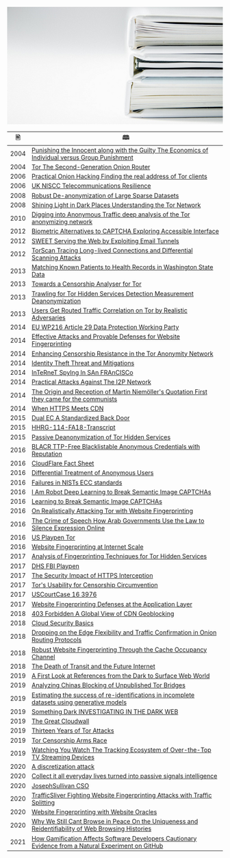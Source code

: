 
![](../image/bookstack.jpg)


| &#128441; | &#128366; |
|  ---  |  ---  |
| 2004 | [Punishing the Innocent along with the Guilty The Economics of Individual versus Group Punishment](2004-Punishing_the_Innocent_along_with_the_Guilty_The_Economics_of_Individual_versus_Group_Punishment.pdf) |
| 2004 | [Tor The Second-Generation Onion Router](2004-Tor_The_Second-Generation_Onion_Router.pdf) |
| 2006 | [Practical Onion Hacking Finding the real address of Tor clients](2006-Practical_Onion_Hacking_Finding_the_real_address_of_Tor_clients.pdf) |
| 2006 | [UK NISCC Telecommunications Resilience](2006-UK_NISCC_Telecommunications_Resilience.pdf) |
| 2008 | [Robust De-anonymization of Large Sparse Datasets](2008-Robust_De-anonymization_of_Large_Sparse_Datasets.pdf) |
| 2008 | [Shining Light in Dark Places Understanding the Tor Network](2008-Shining_Light_in_Dark_Places_Understanding_the_Tor_Network.pdf) |
| 2010 | [Digging into Anonymous Traffic deep analysis of the Tor anonymizing network](2010-Digging_into_Anonymous_Traffic_deep_analysis_of_the_Tor_anonymizing_network.pdf) |
| 2012 | [Biometric Alternatives to CAPTCHA Exploring Accessible Interface](2012-Biometric_Alternatives_to_CAPTCHA_Exploring_Accessible_Interface.pdf) |
| 2012 | [SWEET Serving the Web by Exploiting Email Tunnels](2012-SWEET_Serving_the_Web_by_Exploiting_Email_Tunnels.pdf) |
| 2012 | [TorScan Tracing Long-lived Connections and Differential Scanning Attacks](2012-TorScan_Tracing_Long-lived_Connections_and_Differential_Scanning_Attacks.pdf) |
| 2013 | [Matching Known Patients to Health Records in Washington State Data](2013-Matching_Known_Patients_to_Health_Records_in_Washington_State_Data.pdf) |
| 2013 | [Towards a Censorship Analyser for Tor](2013-Towards_a_Censorship_Analyser_for_Tor.pdf) |
| 2013 | [Trawling for Tor Hidden Services Detection Measurement Deanonymization](2013-Trawling_for_Tor_Hidden_Services_Detection_Measurement_Deanonymization.pdf) |
| 2013 | [Users Get Routed Traffic Correlation on Tor by Realistic Adversaries](2013-Users_Get_Routed_Traffic_Correlation_on_Tor_by_Realistic_Adversaries.pdf) |
| 2014 | [EU WP216 Article 29 Data Protection Working Party](2014-euWP216_Article_29_Data_Protection_Working_Party.pdf) |
| 2014 | [Effective Attacks and Provable Defenses for Website Fingerprinting](2014-Effective_Attacks_and_Provable_Defenses_for_Website_Fingerprinting.pdf) |
| 2014 | [Enhancing Censorship Resistance in the Tor Anonymity Network](2014-Enhancing_Censorship_Resistance_in_the_Tor_Anonymity_Network.pdf) |
| 2014 | [Identity Theft Threat and Mitigations](2014-Identity_Theft_Threat_and_Mitigations.pdf) |
| 2014 | [InTeRneT SpyIng In SAn FRAnCISCo](2014-InTeRneT_SpyIng_In_SAn_FRAnCISCo.pdf) |
| 2014 | [Practical Attacks Against The I2P Network](2014-Practical_Attacks_Against_The_I2P_Network.pdf) |
| 2014 | [The Origin and Reception of Martin Niemöller's Quotation First they came for the communists](2014-The_Origin_and_Reception_of_Martin_Niemöller's_Quotation_First_they_came_for_the_communists.pdf) |
| 2014 | [When HTTPS Meets CDN](2014-When_HTTPS_Meets_CDN.pdf) |
| 2015 | [Dual EC A Standardized Back Door](2015-Dual_EC_A_Standardized_Back_Door.pdf) |
| 2015 | [HHRG-114-FA18-Transcript](2015-HHRG-114-FA18-Transcript.pdf) |
| 2015 | [Passive Deanonymization of Tor Hidden Services](2015-Passive_Deanonymization_of_Tor_Hidden_Services.pdf) |
| 2016 | [BLACR TTP-Free Blacklistable Anonymous Credentials with Reputation](2016-BLACR_TTP-Free_Blacklistable_Anonymous_Credentials_with_Reputation.pdf) |
| 2016 | [CloudFlare Fact Sheet](2016-CloudFlare_Fact_Sheet.pdf) |
| 2016 | [Differential Treatment of Anonymous Users](2016-Differential_Treatment_of_Anonymous_Users.pdf) |
| 2016 | [Failures in NISTs ECC standards](2016-Failures_in_NISTs_ECC_standards.pdf) |
| 2016 | [I Am Robot Deep Learning to Break Semantic Image CAPTCHAs](2016-I_Am_Robot_Deep_Learning_to_Break_Semantic_Image_CAPTCHAs.pdf) |
| 2016 | [Learning to Break Semantic Image CAPTCHAs](2016-Learning_to_Break_Semantic_Image_CAPTCHAs.pdf) |
| 2016 | [On Realistically Attacking Tor with Website Fingerprinting](2016-On_Realistically_Attacking_Tor_with_Website_Fingerprinting.pdf) |
| 2016 | [The Crime of Speech How Arab Governments Use the Law to Silence Expression Online](2016-The_Crime_of_Speech_How_Arab_Governments_Use_the_Law_to_Silence_Expression_Online.pdf) |
| 2016 | [US Playpen Tor](2016-US_Playpen_Tor.pdf) |
| 2016 | [Website Fingerprinting at Internet Scale](2016-Website_Fingerprinting_at_Internet_Scale.pdf) |
| 2017 | [Analysis of Fingerprinting Techniques for Tor Hidden Services](2017-Analysis_of_Fingerprinting_Techniques_for_Tor_Hidden_Services.pdf) |
| 2017 | [DHS FBI Playpen](2017-DHS_FBI_Playpen.pdf) |
| 2017 | [The Security Impact of HTTPS Interception](2017-The_Security_Impact_of_HTTPS_Interception.pdf) |
| 2017 | [Tor's Usability for Censorship Circumvention](2017-Tor's_Usability_for_Censorship_Circumvention.pdf) |
| 2017 | [USCourtCase 16 3976](2017-USCourtCase_16_3976.pdf) |
| 2017 | [Website Fingerprinting Defenses at the Application Layer](2017-Website_Fingerprinting_Defenses_at_the_Application_Layer.pdf) |
| 2018 | [403 Forbidden A Global View of CDN Geoblocking](2018-403_Forbidden_A_Global_View_of_CDN_Geoblocking.pdf) |
| 2018 | [Cloud Security Basics](2018-Cloud_Security_Basics.pdf) |
| 2018 | [Dropping on the Edge Flexibility and Traffic Confirmation in Onion Routing Protocols](2018-Dropping_on_the_Edge_Flexibility_and_Traffic_Confirmation_in_Onion_Routing_Protocols.pdf) |
| 2018 | [Robust Website Fingerprinting Through the Cache Occupancy Channel](2018-Robust_Website_Fingerprinting_Through_the_Cache_Occupancy_Channel.pdf) |
| 2018 | [The Death of Transit and the Future Internet](2018-The_Death_of_Transit_and_the_Future_Internet.pdf) |
| 2019 | [A First Look at References from the Dark to Surface Web World](2019-A_First_Look_at_References_from_the_Dark_to_Surface_Web_World.pdf) |
| 2019 | [Analyzing Chinas Blocking of Unpublished Tor Bridges](2019-Analyzing_Chinas_Blocking_of_Unpublished_Tor_Bridges.pdf) |
| 2019 | [Estimating the success of re-identifications in incomplete datasets using generative models](2019-Estimating_the_success_of_re-identifications_in_incomplete_datasets_using_generative_models.pdf) |
| 2019 | [Something Dark INVESTIGATING IN THE DARK WEB](2019-Something_Dark_INVESTIGATING_IN_THE_DARK_WEB.pdf) |
| 2019 | [The Great Cloudwall](2019-The_Great_Cloudwall.pdf) |
| 2019 | [Thirteen Years of Tor Attacks](2019-Thirteen_Years_of_Tor_Attacks.pdf) |
| 2019 | [Tor Censorship Arms Race](2019-Tor_Censorship_Arms_Race.pdf) |
| 2019 | [Watching You Watch The Tracking Ecosystem of Over-the-Top TV Streaming Devices](2019-Watching_You_Watch_The_Tracking_Ecosystem_of_Over-the-Top_TV_Streaming_Devices.pdf) |
| 2020 | [A discretization attack](2020-A_discretization_attack.pdf) |
| 2020 | [Collect it all everyday lives turned into passive signals intelligence](2020-Collect_it_all_everyday_lives_turned_into_passive_signals_intelligence.pdf) |
| 2020 | [JosephSullivan CSO](2020-JosephSullivan_CSO.pdf) |
| 2020 | [TrafficSliver Fighting Website Fingerprinting Attacks with Traffic Splitting](2020-TrafficSliver_Fighting_Website_Fingerprinting_Attacks_with_Traffic_Splitting.pdf) |
| 2020 | [Website Fingerprinting with Website Oracles](2020-Website_Fingerprinting_with_Website_Oracles.pdf) |
| 2020 | [Why We Still Cant Browse in Peace On the Uniqueness and Reidentifiability of Web Browsing Histories](2020-Why_We_Still_Cant_Browse_in_Peace_On_the_Uniqueness_and_Reidentifiability_of_Web_Browsing_Histories.pdf) |
| 2021 | [How Gamification Affects Software Developers Cautionary Evidence from a Natural Experiment on GitHub](2021-How_Gamification_Affects_Software_Developers_Cautionary_Evidence_from_a_Natural_Experiment_on_GitHub.pdf) |

